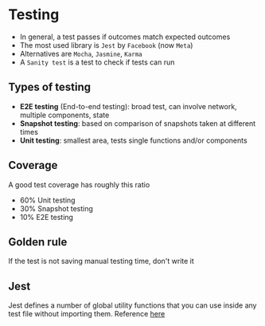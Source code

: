 # Testing

- In general, a test passes if outcomes match expected outcomes
- The most used library is `Jest` by `Facebook` (now `Meta`)
- Alternatives are `Mocha`, `Jasmine`, `Karma`
- A `Sanity test` is a test to check if tests can run

## Types of testing
- **E2E testing** (End-to-end testing): broad test, can involve network, multiple components, state
- **Snapshot testing**: based on comparison of snapshots taken at different times
- **Unit testing**: smallest area, tests single functions and/or components

## Coverage

A good test coverage has roughly this ratio
- 60% Unit testing
- 30% Snapshot testing
- 10% E2E testing

## Golden rule
If the test is not saving manual testing time, don't write it

## Jest
Jest defines a number of global utility functions that you can use inside any test file without importing them. Reference [here](https://jestjs.io/docs/api)
